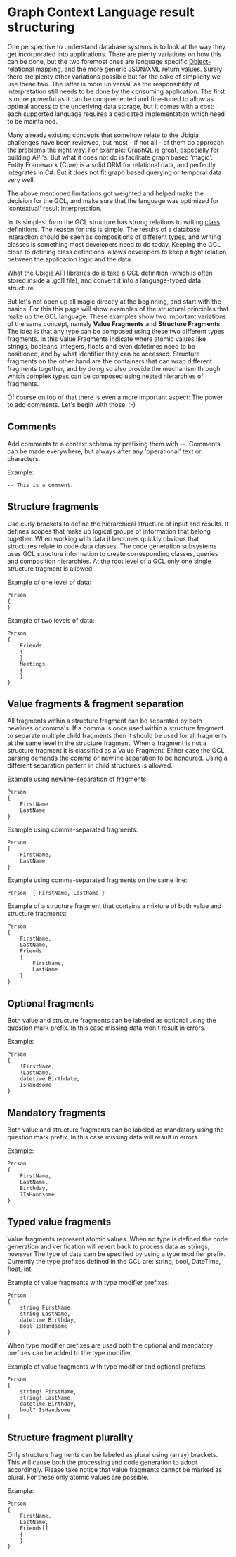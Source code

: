 # Graph Context Language result structuring

One perspective to understand database systems is to look at the way they get incorporated into applications.
There are plenty variations on how this can be done, but the two foremost ones are language specific [Object-relational mapping](https://en.wikipedia.org/wiki/Object%E2%80%93relational_mapping),
and the more generic JSON/XML return values. Surely there are plenty other variations possible but for the sake of simplicity
we use these two. The latter is more universal, as the responsibility of interpretation still needs to be done by the consuming application.
The first is more powerful as it can be complemented and fine-tuned to allow as optimal access to the underlying data storage, but
it comes with a cost: each supported language requires a dedicated implementation which need to be maintained.

Many already existing concepts that somehow relate to the Ubigia challenges have been reviewed, but most - if not all - of them
do approach the problems the right way. For example: GraphQL is great, especially for building API's. But what it does not
do is facilitate graph based 'magic'. Entity Framework (Core) is a solid ORM for relational data, and perfectly integrates in C#.
But it does not fit graph based querying or temporal data very well.

The above mentioned limitations got weighted and helped make the decision for the GCL, and make sure that the language was optimized for 'contextual' result interpretation.

In its simplest form the GCL structure has strong relations to writing [class](https://en.wikipedia.org/wiki/Class_(computer_programming)) definitions.
The reason for this is simple: The results of a database interaction should be seen as compositions of different [types](https://en.wikipedia.org/wiki/Type_system),
and writing classes is something most developers need to do today. Keeping the GCL close to defining class definitions, allows
developers to keep a tight relation between the application logic and the data.

What the Ubigia API libraries do is take a GCL definition (which is often stored inside a .gcl1 file), and convert it into
a language-typed data structure.

But let's not open up all magic directly at the beginning, and start with the basics. For this this page will show examples
of the structural principles that make up the GCL language. These examples show two important variations of the same concept,
namely **Value Fragments** and **Structure Fragments**. The idea is that any type can be composed using these two different types fragments.
In this Value Fragments indicate where atomic values like strings, booleans, integers, floats and even datetimes need to be positioned, and
by what identifier they can be accessed. Structure fragments on the other hand are the containers that can wrap different fragments
together, and by doing so also provide the mechanism through which complex types can be composed using nested hierarchies of fragments.

Of course on top of that there is even a more important aspect: The power to add comments.
Let's begin with those. :-)

## Comments
Add comments to a context schema by prefixing them with --. Comments can be made everywhere, but always after any 'operational' text or characters.

Example:
```
-- This is a comment.
```

## Structure fragments
Use curly brackets to define the hierarchical structure of input and results.
It defines scopes that make up logical groups of information that belong together.
When working with data it becomes quickly obvious that structures relate to code data classes.
The code generation subsystems uses GCL structure information to create corresponding classes,
queries and composition hierarchies. At the root level of a GCL only one single structure fragment is allowed.

Example of one level of data:
```
Person
{
}
```

Example of two levels of data:
```
Person
{
    Friends
    {
    }
    Meetings
    {
    }
}
```

## Value fragments & fragment separation
All fragments within a structure fragment can be separated by both newlines or comma's.
If a comma is once used within a structure fragment to separate multiple child fragments then it should be used for
all fragments at the same level in the structure fragment.
When a fragment is not a structure fragment it is classified as a Value Fragment.
Either case the GCL parsing demands the comma or newline separation to be honoured.
Using a different separation pattern in child structures is allowed.

Example using newline-separation of fragments:
```
Person
{
    FirstName
    LastName
}
```

Example using comma-separated fragments:
```
Person
{
    FirstName,
    LastName
}
```
Example using comma-separated fragments on the same line:
```
Person  { FirstName, LastName }
```

Example of a structure fragment that contains a mixture of both value and structure fragments:
```
Person
{
    FirstName,
    LastName,
    Friends
    {
        FirstName,
        LastName
    }
}
```

## Optional fragments
Both value and structure fragments can be labeled as optional using the question mark prefix.
In this case missing data won't result in errors.

Example:
```
Person
{
    !FirstName,
    !LastName,
    datetime Birthdate,
    IsHandsome
}
```

## Mandatory fragments
Both value and structure fragments can be labeled as mandatory using the question mark prefix.
In this case missing data will result in errors.

Example:
```
Person
{
    FirstName,
    LastName,
    Birthday,
    ?IsHandsome
}
```

## Typed value fragments
Value fragments represent atomic values. When no type is defined the code generation and verification will
revert back to process data as strings, however The type of data cam be specified by using a type modifier prefix.
Currently the type prefixes defined in the GCL are: string, bool, DateTime, float, int.

Example of value fragments with type modifier prefixes:
```
Person
{
    string FirstName,
    string LastName,
    datetime Birthday,
    bool IsHandsome
}
```

When type modifier prefixes are used both the optional and mandatory prefixes can be added to the type modifier.

Example of value fragments with type modifier and optional prefixes:
```
Person
{
    string! FirstName,
    string! LastName,
    datetime Birthday,
    bool? IsHandsome
}
```

## Structure fragment plurality
Only structure fragments can be labeled as plural using (array) brackets.
This will cause both the processing and code generation to adopt accordingly.
Please take notice that value fragments cannot be marked as plural. For these only atomic values are possible.

Example:
```
Person
{
    FirstName,
    LastName,
    Friends[]
    {
    }
}
```

